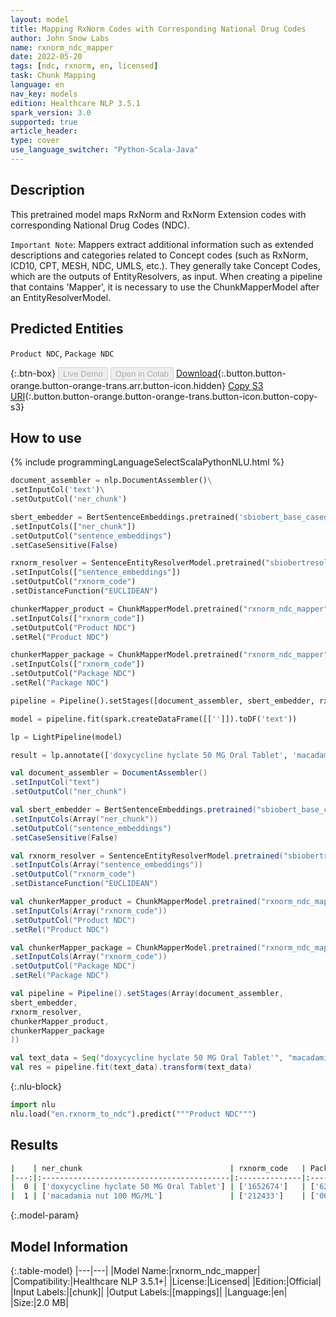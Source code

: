 ```yaml
---
layout: model
title: Mapping RxNorm Codes with Corresponding National Drug Codes
author: John Snow Labs
name: rxnorm_ndc_mapper
date: 2022-05-20
tags: [ndc, rxnorm, en, licensed]
task: Chunk Mapping
language: en
nav_key: models
edition: Healthcare NLP 3.5.1
spark_version: 3.0
supported: true
article_header:
type: cover
use_language_switcher: "Python-Scala-Java"
---
```


## Description

This pretrained model maps RxNorm and RxNorm Extension codes with corresponding National Drug Codes (NDC).

`Important Note`: Mappers extract additional information such as extended descriptions and categories related to Concept codes (such as RxNorm, ICD10, CPT, MESH, NDC, UMLS, etc.). They generally take Concept Codes, which are the outputs of EntityResolvers, as input. When creating a pipeline that contains 'Mapper', it is necessary to use the ChunkMapperModel after an EntityResolverModel.


## Predicted Entities

`Product NDC`, `Package NDC`

{:.btn-box}
<button class="button button-orange" disabled>Live Demo</button>
<button class="button button-orange" disabled>Open in Colab</button>
[Download](https://s3.amazonaws.com/auxdata.johnsnowlabs.com/clinical/models/rxnorm_ndc_mapper_en_3.5.1_3.0_1653061064192.zip){:.button.button-orange.button-orange-trans.arr.button-icon.hidden}
[Copy S3 URI](s3://auxdata.johnsnowlabs.com/clinical/models/rxnorm_ndc_mapper_en_3.5.1_3.0_1653061064192.zip){:.button.button-orange.button-orange-trans.button-icon.button-copy-s3}

## How to use

<div class="tabs-box" markdown="1">
{% include programmingLanguageSelectScalaPythonNLU.html %}

```python
document_assembler = nlp.DocumentAssembler()\
.setInputCol('text')\
.setOutputCol('ner_chunk')

sbert_embedder = BertSentenceEmbeddings.pretrained('sbiobert_base_cased_mli', 'en','clinical/models')
.setInputCols(["ner_chunk"])
.setOutputCol("sentence_embeddings")
.setCaseSensitive(False)

rxnorm_resolver = SentenceEntityResolverModel.pretrained("sbiobertresolve_rxnorm_augmented","en", "clinical/models")
.setInputCols(["sentence_embeddings"])
.setOutputCol("rxnorm_code")
.setDistanceFunction("EUCLIDEAN")

chunkerMapper_product = ChunkMapperModel.pretrained("rxnorm_ndc_mapper", "en", "clinical/models"))
.setInputCols(["rxnorm_code"])
.setOutputCol("Product NDC")
.setRel("Product NDC")

chunkerMapper_package = ChunkMapperModel.pretrained("rxnorm_ndc_mapper", "en", "clinical/models"))
.setInputCols(["rxnorm_code"])
.setOutputCol("Package NDC")
.setRel("Package NDC")

pipeline = Pipeline().setStages([document_assembler, sbert_embedder, rxnorm_resolver, chunkerMapper_product, chunkerMapper_package ])

model = pipeline.fit(spark.createDataFrame([['']]).toDF('text'))

lp = LightPipeline(model)

result = lp.annotate(['doxycycline hyclate 50 MG Oral Tablet', 'macadamia nut 100 MG/ML'])
```
```scala
val document_assembler = DocumentAssembler()
.setInputCol("text")
.setOutputCol("ner_chunk")

val sbert_embedder = BertSentenceEmbeddings.pretrained("sbiobert_base_cased_mli", "en","clinical/models")
.setInputCols(Array("ner_chunk"))
.setOutputCol("sentence_embeddings")
.setCaseSensitive(False)

val rxnorm_resolver = SentenceEntityResolverModel.pretrained("sbiobertresolve_rxnorm_augmented","en", "clinical/models") 
.setInputCols(Array("sentence_embeddings")) 
.setOutputCol("rxnorm_code")
.setDistanceFunction("EUCLIDEAN")

val chunkerMapper_product = ChunkMapperModel.pretrained("rxnorm_ndc_mapper", "en", "clinical/models"))
.setInputCols(Array("rxnorm_code"))
.setOutputCol("Product NDC")
.setRel("Product NDC")  

val chunkerMapper_package = ChunkMapperModel.pretrained("rxnorm_ndc_mapper", "en", "clinical/models"))
.setInputCols(Array("rxnorm_code"))
.setOutputCol("Package NDC")
.setRel("Package NDC") 

val pipeline = Pipeline().setStages(Array(document_assembler,
sbert_embedder,
rxnorm_resolver,
chunkerMapper_product,
chunkerMapper_package
))

val text_data = Seq("doxycycline hyclate 50 MG Oral Tablet'", "macadamia nut 100 MG/ML").toDF("text")
val res = pipeline.fit(text_data).transform(text_data)
```


{:.nlu-block}
```python
import nlu
nlu.load("en.rxnorm_to_ndc").predict("""Product NDC""")
```

</div>

## Results

```bash
|    | ner_chunk                                 | rxnorm_code   | Package NDC       | Product NDC    |
|---:|:------------------------------------------|:--------------|:------------------|:---------------|
|  0 | ['doxycycline hyclate 50 MG Oral Tablet'] | ['1652674']   | ['62135-0625-60'] | ['62135-0625'] |
|  1 | ['macadamia nut 100 MG/ML']               | ['212433']    | ['00187-1474-08'] | ['00187-1474'] |
```

{:.model-param}
## Model Information

{:.table-model}
|---|---|
|Model Name:|rxnorm_ndc_mapper|
|Compatibility:|Healthcare NLP 3.5.1+|
|License:|Licensed|
|Edition:|Official|
|Input Labels:|[chunk]|
|Output Labels:|[mappings]|
|Language:|en|
|Size:|2.0 MB|
